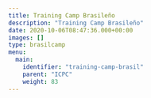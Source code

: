 ```yaml
---
title: Training Camp Brasileño
description: "Training Camp Brasileño"
date: 2020-10-06T08:47:36.000+00:00
images: []
type: brasilcamp
menu:
  main:
    identifier: "training-camp-brasil"
    parent: "ICPC"
    weight: 83
---
```

